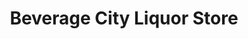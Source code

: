 ---
title: "Beverage City Liquor Store"
url: /atlanta/beverage-city-liquor-store/
shop: Spirituosen
---